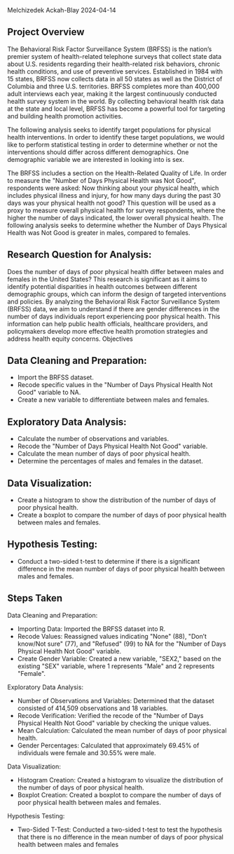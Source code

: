 Melchizedek Ackah-Blay
2024-04-14

## Project Overview
The Behavioral Risk Factor Surveillance System (BRFSS) is the nation’s premier system of health-related telephone surveys that collect state data about U.S. residents regarding their health-related risk behaviors, chronic health conditions, and use of preventive services. Established in 1984 with 15 states, BRFSS now collects data in all 50 states as well as the District of Columbia and three U.S. territories. BRFSS completes more than 400,000 adult interviews each year, making it the largest continuously conducted health survey system in the world. By collecting behavioral health risk data at the state and local level, BRFSS has become a powerful tool for targeting and building health promotion activities.

The following analysis seeks to identify target populations for physical health interventions. In order to identify these target populations, we would like to perform statistical testing in order to determine whether or not the interventions should differ across different demographics. One demographic variable we are interested in looking into is sex.

The BRFSS includes a section on the Health-Related Quality of Life. In order to measure the "Number of Days Physical Health was Not Good", respondents were asked: Now thinking about your physical health, which includes physical illness and injury, for how many days during the past 30 days was your physical health not good? This question will be used as a proxy to measure overall physical health for survey respondents, where the higher the number of days indicated, the lower overall physical health. The following analysis seeks to determine whether the Number of Days Physical Health was Not Good is greater in males, compared to females.


## Research Question for Analysis:
Does the number of days of poor physical health differ between males and females in the United States? This research is significant as it aims to identify potential disparities in health outcomes between different demographic groups, which can inform the design of targeted interventions and policies. By analyzing the Behavioral Risk Factor Surveillance System (BRFSS) data, we aim to understand if there are gender differences in the number of days individuals report experiencing poor physical health. This information can help public health officials, healthcare providers, and policymakers develop more effective health promotion strategies and address health equity concerns.
Objectives

## Data Cleaning and Preparation:
- Import the BRFSS dataset.
- Recode specific values in the "Number of Days Physical Health Not Good" variable to NA.
- Create a new variable to differentiate between males and females.

## Exploratory Data Analysis:
- Calculate the number of observations and variables.
- Recode the "Number of Days Physical Health Not Good" variable.
- Calculate the mean number of days of poor physical health.
- Determine the percentages of males and females in the dataset.

## Data Visualization:
- Create a histogram to show the distribution of the number of days of poor physical health.
- Create a boxplot to compare the number of days of poor physical health between males and females.

## Hypothesis Testing:
- Conduct a two-sided t-test to determine if there is a significant difference in the mean number of days of poor physical health between males and females.

## Steps Taken

Data Cleaning and Preparation:
- Importing Data: Imported the BRFSS dataset into R.
- Recode Values: Reassigned values indicating "None" (88), "Don’t know/Not sure" (77), and "Refused" (99) to NA for the "Number of Days Physical Health Not Good" variable.
- Create Gender Variable: Created a new variable, "SEX2," based on the existing "SEX" variable, where 1 represents "Male" and 2 represents "Female".

Exploratory Data Analysis:
- Number of Observations and Variables: Determined that the dataset consisted of 414,509 observations and 18 variables.
- Recode Verification: Verified the recode of the "Number of Days Physical Health Not Good" variable by checking the unique values.
- Mean Calculation: Calculated the mean number of days of poor physical health.
- Gender Percentages: Calculated that approximately 69.45% of individuals were female and 30.55% were male.

Data Visualization:
- Histogram Creation: Created a histogram to visualize the distribution of the number of days of poor physical health.
- Boxplot Creation: Created a boxplot to compare the number of days of poor physical health between males and females.

Hypothesis Testing:
- Two-Sided T-Test: Conducted a two-sided t-test to test the hypothesis that there is no difference in the mean number of days of poor physical health between males and females
